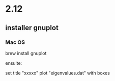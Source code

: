 # 2.12

## installer gnuplot

### Mac OS
brew install gnuplot

ensuite:

set title "xxxxx"
plot "eigenvalues.dat" with boxes
